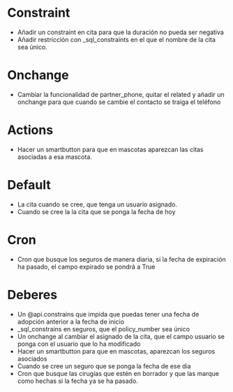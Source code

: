 # Constraint
* Añadir un constraint en cita para que la duración no pueda ser negativa
* Añadir restricción con _sql_constraints en el que el nombre de la cita sea único.

# Onchange
* Cambiar la funcionalidad de partner_phone, quitar el related y añadir un onchange para que cuando se cambie el contacto se traiga el teléfono

# Actions
* Hacer un smartbutton para que en mascotas aparezcan las citas asociadas a esa mascota.

# Default
* La cita cuando se cree, que tenga un usuario asignado.
* Cuando se cree la la cita que se ponga la fecha de hoy

# Cron
* Cron que busque los seguros de manera diaria, si la fecha de expiración ha pasado, el campo expirado se pondrá a True


# Deberes
* Un @api.constrains que impida que puedas tener una fecha de adopción anterior a la fecha de inicio
* _sql_constrains en seguros, que el policy_number sea único
* Un onchange al cambiar el asignado de la cita, que el campo usuario se ponga con el usuario que lo ha modificado
* Hacer un smartbutton para que en mascotas, aparezcan los seguros asociados
* Cuando se cree un seguro que se ponga la fecha de ese dia
* Cron que busque las cirugías que estén en borrador y que las marque como hechas si la fecha ya se ha pasado.
